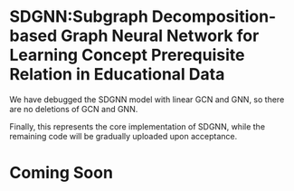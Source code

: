 # SDGNN:Subgraph Decomposition-based Graph Neural Network for Learning Concept Prerequisite Relation in Educational Data

We have debugged the SDGNN model with linear GCN and GNN, so there are no deletions of GCN and GNN.

Finally, this represents the core implementation of SDGNN, while the remaining code will be gradually uploaded upon acceptance.

# Coming Soon
